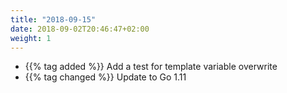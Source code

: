 ```yaml
---
title: "2018-09-15"
date: 2018-09-02T20:46:47+02:00
weight: 1
---
```


- {{% tag added %}} Add a test for template variable overwrite
- {{% tag changed %}} Update to Go 1.11

